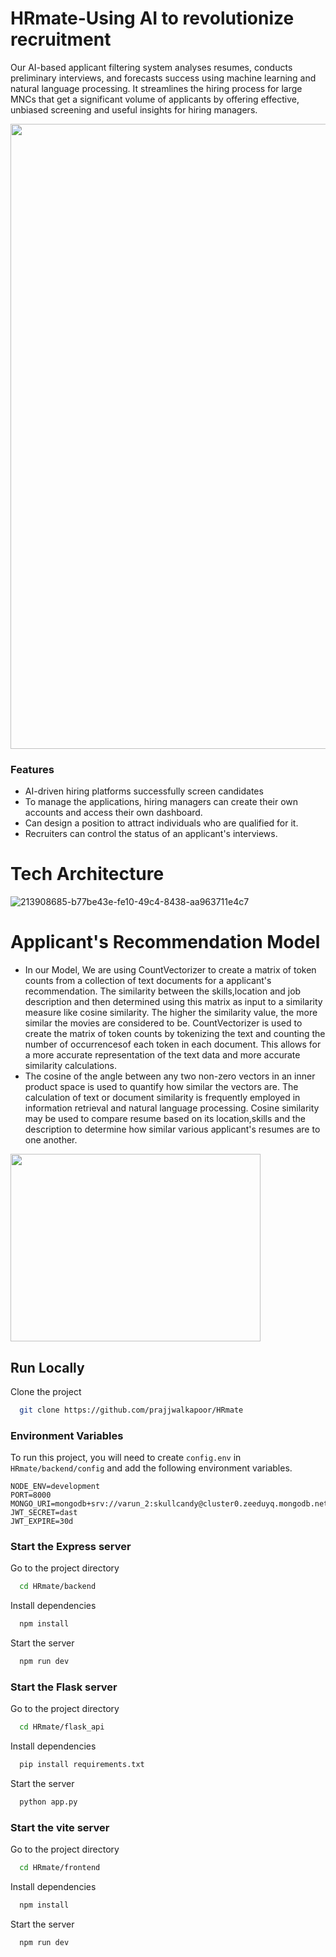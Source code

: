 # HRmate-Using AI to revolutionize recruitment
Our AI-based applicant filtering system analyses resumes, conducts preliminary interviews, and forecasts success using machine learning and natural language processing. It streamlines the hiring process for large MNCs that get a significant volume of applicants by offering effective, unbiased screening and useful insights for hiring managers.

<img src="https://user-images.githubusercontent.com/103214265/215324286-8d3bc478-2dc0-4079-9223-bc81b5dbbe87.jpg" width="1000">

### Features
* AI-driven hiring platforms successfully screen candidates
* To manage the applications, hiring managers can create their own
accounts and access their own dashboard.
* Can design a position to attract individuals who are qualified for it.
* Recruiters can control the status of an applicant's interviews.

# Tech Architecture
![213908685-b77be43e-fe10-49c4-8438-aa963711e4c7](https://user-images.githubusercontent.com/103214265/215324213-21368986-3440-4d15-bf6d-d17d1ee5ed06.png) 
# Applicant's Recommendation Model
* In our Model, We are using CountVectorizer to create a matrix of token counts from a collection of text documents for a applicant's recommendation. The similarity between the skills,location and job description and then determined using this matrix as input to a similarity measure like cosine similarity. The higher the similarity value, the more similar the movies are considered to be. CountVectorizer is used to create the matrix of token counts by tokenizing the text and counting the number of occurrencesof each token in each document. This allows for a more accurate representation of the text data and more accurate similarity calculations.
* The cosine of the angle between any two non-zero vectors in an inner product space is used to quantify how similar the vectors are. The calculation of text or document similarity is frequently employed in information retrieval and natural language processing. Cosine similarity may be used to compare resume based on its location,skills and the description to determine how similar various applicant's resumes are to one another.



<img src="https://user-images.githubusercontent.com/68912239/213908900-26e28465-34ce-4c94-81b5-e2c7bb88e37d.png" width="400" height="300">



## Run Locally

Clone the project

```bash
  git clone https://github.com/prajjwalkapoor/HRmate
```

### Environment Variables

To run this project, you will need to create `config.env` in `HRmate/backend/config` and add the following environment variables.
```
NODE_ENV=development
PORT=8000
MONGO_URI=mongodb+srv://varun_2:skullcandy@cluster0.zeeduyq.mongodb.net/test
JWT_SECRET=dast
JWT_EXPIRE=30d
```

### Start the Express server

Go to the project directory

```bash
  cd HRmate/backend
```

Install dependencies

```bash
  npm install
```

Start the server

```bash
  npm run dev
```


### Start the Flask server

Go to the project directory

```bash
  cd HRmate/flask_api
```

Install dependencies

```bash
  pip install requirements.txt
```

Start the server

```bash
  python app.py
```

### Start the vite server

Go to the project directory

```bash
  cd HRmate/frontend
```

Install dependencies

```bash
  npm install
```

Start the server

```bash
  npm run dev
```

